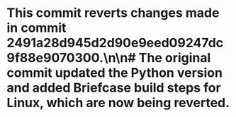 # This commit reverts changes made in commit 2491a28d945d2d90e9eed09247dc9f88e9070300.\n\n# The original commit updated the Python version and added Briefcase build steps for Linux, which are now being reverted.